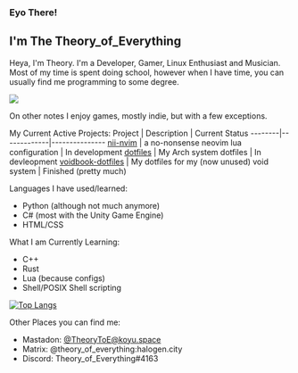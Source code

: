 ### Eyo There!
## I'm The Theory_of_Everything
Heya, I'm Theory. I'm a Developer, Gamer, Linux Enthusiast and Musician. Most of my time is spent doing school, however when I have time, you can usually find me programming to some degree.

![](https://komarev.com/ghpvc/?username=theory-of-everything&color=green&style=flat-sqaure)


On other notes I enjoy games, mostly indie, but with a few exceptions.

My Current Active Projects:
Project | Description | Current Status
--------|-------------|---------------
[nii-nvim](https://github.com/Theory-of-Everything/nii-nvim) | a no-nonsense neovim lua configuration | In development
[dotfiles](https://github.com/Theory-of-Everything/dotfiles) | My Arch system dotfiles | In devleopment
[voidbook-dotfiles](https://github.com/Theory-of-Everything/voidbook-dotfiles) | My dotfiles for my (now unused) void system | Finished (pretty much)

Languages I have used/learned:
- Python (although not much anymore)
- C# (most with the Unity Game Engine)
- HTML/CSS

What I am Currently Learning:
- C++
- Rust
- Lua (because configs)
- Shell/POSIX Shell scripting

[![Top Langs](https://github-readme-stats.vercel.app/api/top-langs/?username=theory-of-everything&layout=compact&theme=ayu-mirage)](https://github.com/anuraghazra/github-readme-stats)

Other Places you can find me:
- Mastadon: [@TheoryToE@koyu.space](https://koyu.space/@TheoryToE)
- Matrix:   @theory_of_everything:halogen.city
- Discord:  Theory_of_Everything#4163
